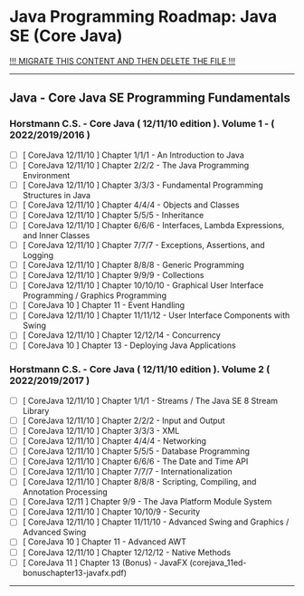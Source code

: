 # Java Programming Roadmap: Java SE (Core Java)

[!!! MIGRATE THIS CONTENT AND THEN DELETE THE FILE !!!]()

---

## Java - Core Java SE Programming Fundamentals

### Horstmann C.S. - Core Java ( 12/11/10 edition ). Volume 1 - ( 2022/2019/2016 )

* [ ] [ CoreJava 12/11/10 ] Chapter 1/1/1 - An Introduction to Java
* [ ] [ CoreJava 12/11/10 ] Chapter 2/2/2 - The Java Programming Environment
* [ ] [ CoreJava 12/11/10 ] Chapter 3/3/3 - Fundamental Programming Structures in Java
* [ ] [ CoreJava 12/11/10 ] Chapter 4/4/4 - Objects and Classes
* [ ] [ CoreJava 12/11/10 ] Chapter 5/5/5 - Inheritance
* [ ] [ CoreJava 12/11/10 ] Chapter 6/6/6 - Interfaces, Lambda Expressions, and Inner Classes
* [ ] [ CoreJava 12/11/10 ] Chapter 7/7/7 - Exceptions, Assertions, and Logging
* [ ] [ CoreJava 12/11/10 ] Chapter 8/8/8 - Generic Programming
* [ ] [ CoreJava 12/11/10 ] Chapter 9/9/9 - Collections
* [ ] [ CoreJava 12/11/10 ] Chapter 10/10/10 - Graphical User Interface Programming / Graphics Programming
* [ ] [ CoreJava 10 ] Chapter 11 - Event Handling
* [ ] [ CoreJava 12/11/10 ] Chapter 11/11/12 - User Interface Components with Swing
* [ ] [ CoreJava 12/11/10 ] Chapter 12/12/14 - Concurrency
* [ ] [ CoreJava 10 ] Chapter 13 - Deploying Java Applications

### Horstmann C.S. - Core Java ( 12/11/10 edition ). Volume 2 ( 2022/2019/2017 )

* [ ] [ CoreJava 12/11/10 ] Chapter 1/1/1 - Streams / The Java SE 8 Stream Library
* [ ] [ CoreJava 12/11/10 ] Chapter 2/2/2 - Input and Output
* [ ] [ CoreJava 12/11/10 ] Chapter 3/3/3 - XML
* [ ] [ CoreJava 12/11/10 ] Chapter 4/4/4 - Networking
* [ ] [ CoreJava 12/11/10 ] Chapter 5/5/5 - Database Programming
* [ ] [ CoreJava 12/11/10 ] Chapter 6/6/6 - The Date and Time API
* [ ] [ CoreJava 12/11/10 ] Chapter 7/7/7 - Internationalization
* [ ] [ CoreJava 12/11/10 ] Chapter 8/8/8 - Scripting, Compiling, and Annotation Processing
* [ ] [ CoreJava 12/11 ] Chapter 9/9 - The Java Platform Module System
* [ ] [ CoreJava 12/11/10 ] Chapter 10/10/9 - Security
* [ ] [ CoreJava 12/11/10 ] Chapter 11/11/10 - Advanced Swing and Graphics / Advanced Swing
* [ ] [ CoreJava 10 ] Chapter 11 - Advanced AWT
* [ ] [ CoreJava 12/11/10 ] Chapter 12/12/12 - Native Methods
* [ ] [ CoreJava 11 ] Chapter 13 (Bonus) - JavaFX (corejava_11ed-bonuschapter13-javafx.pdf)

---
